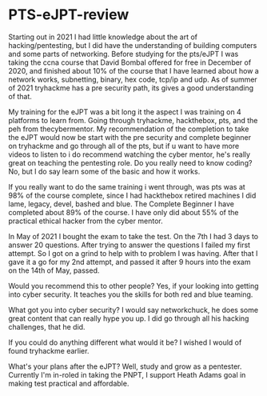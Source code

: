 # PTS-eJPT-review

Starting out in 2021 I had little knowledge about the art of hacking/pentesting, but I did have the understanding of building computers and some parts of networking. Before studying for the pts/eJPT I was taking the ccna course that David Bombal offered for free in December of 2020, and finished about 10% of the course that I have learned about how a network works, subnetting, binary, hex code, tcp/ip and udp. As of summer of 2021 tryhackme has a pre security path, its gives a good understanding of that. 

My training for the eJPT was a bit long it the aspect I was training on 4 platforms to learn from. Going through tryhackme, hackthebox, pts, and the peh from thecybermentor. My recommendation of the completion to take the eJPT would now be start with the pre security and complete beginner on tryhackme and go through all of the pts, but if u want to have more videos to listen to i do recommend watching the cyber mentor, he's really great on teaching the pentesting role. Do you really need to know coding? No, but I do say learn some of the basic and how it works.

If you really want to do the same training i went through, was pts was at 98% of the course complete, since I had hackthebox retired machines I did lame, legacy, devel, bashed and blue. The Complete Beginner I have completed about 89% of the course. I have only did about 55% of the practical ethical hacker from the cyber mentor.

In May of 2021 I bought the exam to take the test. On the 7th I had 3 days to answer 20 questions. After trying to answer the questions I failed my first attempt. So I got on a grind to help with to problem I was having. After that I gave it a go for my 2nd attempt, and passed it after 9 hours into the exam on the 14th of May, passed.

Would you recommend this to other people? Yes, if your looking into getting into cyber security. It teaches you the skills for both red and blue teaming.

What got you into cyber security? I would say networkchuck, he does some great content that can really hype you up. I did go through all his hacking challenges, that he did.

If you could do anything different what would it be? I wished I would of found tryhackme earlier. 

What's your plans after the eJPT? Well, study and grow as a pentester. Currently I'm in-roled in taking the PNPT, I support Heath Adams goal in making test practical and affordable.
